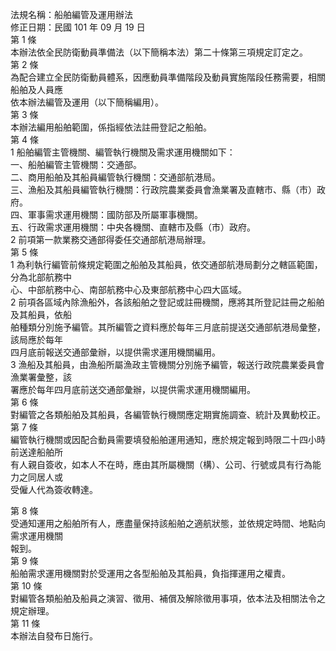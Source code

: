 法規名稱：船舶編管及運用辦法  
修正日期：民國 101 年 09 月 19 日  
第 1 條  
本辦法依全民防衛動員準備法（以下簡稱本法）第二十條第三項規定訂定之。  
第 2 條  
為配合建立全民防衛動員體系，因應動員準備階段及動員實施階段任務需要，相關船舶及人員應  
依本辦法編管及運用（以下簡稱編用）。  
第 3 條  
本辦法編用船舶範圍，係指經依法註冊登記之船舶。  
第 4 條  
1 船舶編管主管機關、編管執行機關及需求運用機關如下：  
一、船舶編管主管機關：交通部。  
二、商用船舶及其船員編管執行機關：交通部航港局。  
三、漁船及其船員編管執行機關：行政院農業委員會漁業署及直轄市、縣（市）政府。  
四、軍事需求運用機關：國防部及所屬軍事機關。  
五、行政需求運用機關：中央各機關、直轄市及縣（市）政府。  
2 前項第一款業務交通部得委任交通部航港局辦理。  
第 5 條  
1 為利執行編管前條規定範圍之船舶及其船員，依交通部航港局劃分之轄區範圍，分為北部航務中  
心、中部航務中心、南部航務中心及東部航務中心四大區域。  
2 前項各區域內除漁船外，各該船舶之登記或註冊機關，應將其所登記註冊之船舶及其船員，依船  
舶種類分別施予編管。其所編管之資料應於每年三月底前提送交通部航港局彙整，該局應於每年  
四月底前報送交通部彙辦，以提供需求運用機關編用。  
3 漁船及其船員，由漁船所屬漁政主管機關分別施予編管，報送行政院農業委員會漁業署彙整，該  
署應於每年四月底前送交通部彙辦，以提供需求運用機關編用。  
第 6 條  
對編管之各類船舶及其船員，各編管執行機關應定期實施調查、統計及異動校正。  
第 7 條  
編管執行機關或因配合動員需要填發船舶運用通知，應於規定報到時限二十四小時前送達船舶所  
有人親自簽收，如本人不在時，應由其所屬機關（構）、公司、行號或具有行為能力之同居人或  
受僱人代為簽收轉達。  


第 8 條  
受通知運用之船舶所有人，應盡量保持該船舶之適航狀態，並依規定時間、地點向需求運用機關  
報到。  
第 9 條  
船舶需求運用機關對於受運用之各型船舶及其船員，負指揮運用之權責。  
第 10 條  
對編管各類船舶及船員之演習、徵用、補償及解除徵用事項，依本法及相關法令之規定辦理。  
第 11 條  
本辦法自發布日施行。  


